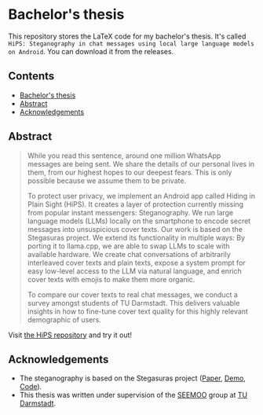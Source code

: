 # Bachelor's thesis
This repository stores the LaTeX code for my bachelor's thesis. It's called `HiPS: Steganography in chat messages using local large language models on Android`. You can download it from the releases.

## Contents
- [Bachelor's thesis](#bachelors-thesis)
- [Abstract](#abstract)
- [Acknowledgements](#acknowledgements)

## Abstract
> While you read this sentence, around one million WhatsApp messages are being sent. We share the details of our personal lives in them, from our highest hopes to our deepest fears. This is only possible because we assume them to be private.
>
> To protect user privacy, we implement an Android app called Hiding in Plain Sight (HiPS). It creates a layer of protection currently missing from popular instant messengers: Steganography. We run large language models (LLMs) locally on the smartphone to encode secret messages into unsuspicious cover texts. Our work is based on the Stegasuras project. We extend its functionality in multiple ways: By porting it to llama.cpp, we are able to swap LLMs to scale with available hardware. We create chat conversations of arbitrarily interleaved cover texts and plain texts, expose a system prompt for easy low-level access to the LLM via natural language, and enrich cover texts with emojis to make them more organic.
>
> To compare our cover texts to real chat messages, we conduct a survey amongst students of TU Darmstadt. This delivers valuable insights in how to fine-tune cover text quality for this highly relevant demographic of users.

Visit [the HiPS repository](https://github.com/tobiasvonderheidt/hips) and try it out!

## Acknowledgements
- The steganography is based on the Stegasuras project ([Paper](https://arxiv.org/abs/1909.01496), [Demo](https://steganography.live/), [Code](https://github.com/harvardnlp/NeuralSteganography)).
- This thesis was written under supervision of the [SEEMOO](https://seemoo.de/) group at [TU Darmstadt](https://www.tu-darmstadt.de/).
